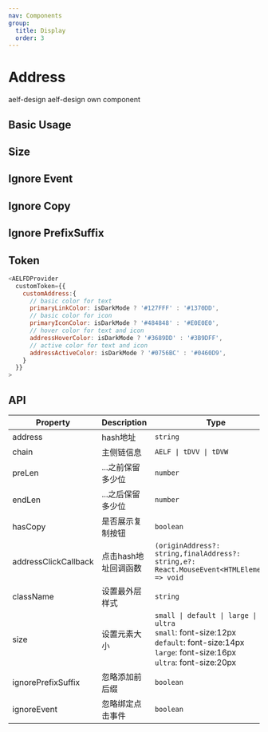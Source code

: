 ```yaml
---
nav: Components
group:
  title: Display
  order: 3
---
```


# Address

<Badge type='success'>aelf-design</Badge> aelf-design own component

## Basic Usage

<code src="./demos/basic.tsx"></code>

## Size

<code src="./demos/size.tsx"></code>

## Ignore Event

<code src="./demos/ignoreEvent.tsx"></code>

## Ignore Copy

<code src="./demos/ignoreCopy.tsx"></code>

## Ignore PrefixSuffix

<code src="./demos/ignorePrefixSuffix.tsx"></code>

## Token

```js
<AELFDProvider
  customToken={{
    customAddress:{
      // basic color for text
      primaryLinkColor: isDarkMode ? '#127FFF' : '#1370DD',
      // basic color for icon
      primaryIconColor: isDarkMode ? '#484848' : '#E0E0E0',
      // hover color for text and icon
      addressHoverColor: isDarkMode ? '#3689DD' : '#3B9DFF',
      // active color for text and icon
      addressActiveColor: isDarkMode ? '#0756BC' : '#0460D9',
    }
  }}
>
```

## API

| Property | Description | Type | Default | Version |
| --- | --- | --- | --- | --- |
| address | hash地址 | `string` | - | `1.0.0`&nbsp; |
| chain | 主侧链信息 | `AELF \| tDVV \| tDVW` | `AELF` | `1.0.0` |
| preLen | ...之前保留多少位 | `number` | `0` | `1.0.0` |
| endLen | ...之后保留多少位 | `number` | `0` | `1.0.0` |
| hasCopy | 是否展示复制按钮 | `boolean` | `true` | `1.0.0` |
| addressClickCallback | 点击hash地址回调函数 | `(originAddress?: string,finalAddress?: string,e?: React.MouseEvent<HTMLElement>) => void` | - | `1.0.0` |
| className | 设置最外层样式 | `string` | - | `1.0.0` |
| size | 设置元素大小 | `small \| default \| large \| ultra` <br/>`small`: font-size:12px <br/>`default`: font-size:14px <br/>`large`: font-size:16px <br/>`ultra`: font-size:20px | `default`&nbsp; | `1.0.0` |
| ignorePrefixSuffix | 忽略添加前后缀 | `boolean` | `false` | `1.0.0` |
| ignoreEvent | 忽略绑定点击事件 | `boolean` | `false` | `1.0.0` |
